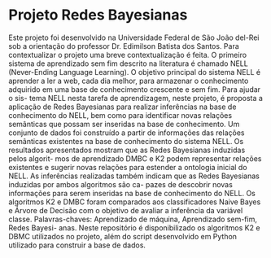 # Projeto Redes Bayesianas 

Este projeto foi desenvolvido na Universidade Federal de São João del-Rei sob a 
orientação do professor Dr. Edimilson Batista dos Santos. Para contextualizar o 
projeto uma breve contextualização é feita. 
O primeiro sistema de aprendizado sem fim descrito na literatura é chamado NELL 
(Never-Ending Language Learning). O objetivo principal do sistema
NELL é aprender a ler a web, cada dia melhor, para armazenar o conhecimento
adquirido em uma base de conhecimento crescente e sem fim. Para ajudar o sis-
tema NELL nesta tarefa de aprendizagem, neste projeto, é proposta a aplicação
de Redes Bayesianas para realizar inferências na base de conhecimento do NELL,
bem como para identificar novas relações semânticas que possam ser inseridas na
base de conhecimento. Um conjunto de dados foi construído a partir de informações
das relações semânticas existentes na base de conhecimento do sistema NELL. Os
resultados apresentados mostram que as Redes Bayesianas induzidas pelos algorit-
mos de aprendizado DMBC e K2 podem representar relações existentes e sugerir
novas relações para estender a ontologia inicial do NELL. As inferências realizadas
também indicam que as Redes Bayesianas induzidas por ambos algoritmos são ca-
pazes de descobrir novas informações para serem inseridas na base de conhecimento
do NELL. Os algoritmos K2 e DMBC foram comparados aos classificadores Naive
Bayes e Árvore de Decisão com o objetivo de avaliar a inferência da variável classe.
Palavras-chaves: Aprendizado de máquina, Aprendizado sem-fim, Redes Bayesi-
anas. Neste repositório é disponibilizado os algoritmos K2 e DBMC utilizados no projeto, além 
do script desenvolvido em Python utilizado para construir a base de dados.
